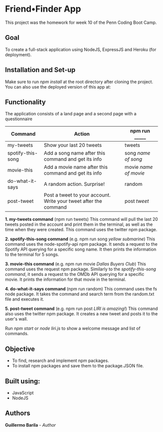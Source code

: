 # Friend•Finder App

This project was the homework for week 10 of the Penn Coding Boot Camp.

## Goal
To create a full-stack application using NodeJS, ExpressJS and Heroku (for deployment).

## Installation and Set-up
Make sure to run *npm install* at the root directory after cloning the project.
You can also use the deployed version of this app at: 

## Functionality
The application consists of a land page and a second page with a questionnaire

| Command              |   Action                                                           |  npm run _____        |
| ---------------------|--------------------------------------------------------------------|-----------------------|
| my-tweets            |  Show your last 20 tweets                                          |  tweets               |
| spotify-this-song    |  Add a song name after this command and get its info               |  song *name of song*  |
| movie-this           |  Add a movie name after this command and get its info              |  movie *name of movie*|
| do-what-it-says      |  A random action. Surprise!                                        |  random               |
| post-tweet           |  Post a tweet to your account. Write your tweet after the command  |  post *tweet*         |

  **1. my-tweets command** (npm run tweets)
     This command will pull the last 20 tweets posted in the account and print them in the terminal, as well as the time when they were created. This command uses the twitter npm package.
  
  **2. spotify-this-song command** (e.g. npm run song *yellow submarine*)
     This command uses the node-spotify-api npm package. It sends a request to the Spotify API querying for a specific song name. It then prints the information to the terminal for 5 songs.

  **3. movie-this command** (e.g. npm run movie *Dallas Buyers Club*)
     This command uses the request npm package. Similarly to the *spotify-this-song command*, it sends a request to the OMDb API querying for a specific movie. It prints the information for that movie in the terminal.

  **4. do-what-it-says command** (npm run random)
     This command uses the fs node package. It takes the command and search term from the random.txt file and executes it.

  **5. post-tweet command** (e.g. npm run post *LIRI is amazing!*)
     This command also uses the twitter npm package. It creates a new tweet and posts it to the user's wall.

Run *npm start* or *node liri.js* to show a welcome message and list of commands.

## Objective
* To find, research and implement npm packages.
* To install npm packages and save them to the package.JSON file.

## Built using:
* JavaScript
* NodeJS

## Authors
**Guillermo Barila** - *Author*